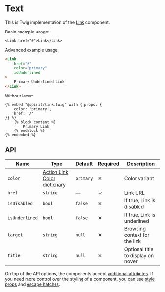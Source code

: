# Text

This is Twig implementation of the [Link][link] component.

Basic example usage:

```twig
<Link href="#">Link</Link>
```

Advanced example usage:

```html
<Link
    href="#"
    color="primary"
    isUnderlined
>
    Primary Underlined Link
</Link>
```

Without lexer:

```twig
{% embed "@spirit/link.twig" with { props: {
    color: 'primary',
    href: '/'
}} %}
    {% block content %}
        Primary Link
    {% endblock %}
{% endembed %}
```

## API

| Name           | Type                                             | Default   | Required | Description                        |
| -------------- | ------------------------------------------------ | --------- | -------- | ---------------------------------- |
| `color`        | [Action Link Color dictionary][dictionary-color] | `primary` | ✕        | Color variant                      |
| `href`         | `string`                                         | —         | ✓        | Link URL                           |
| `isDisabled`   | `bool`                                           | `false`   | ✕        | If true, Link is disabled          |
| `isUnderlined` | `bool`                                           | `false`   | ✕        | If true, Link is underlined        |
| `target`       | `string`                                         | `null`    | ✕        | Browsing context for the link      |
| `title`        | `string`                                         | `null`    | ✕        | Optional title to display on hover |

On top of the API options, the components accept [additional attributes][readme-additional-attributes].
If you need more control over the styling of a component, you can use [style props][readme-style-props]
and [escape hatches][readme-escape-hatches].

[dictionary-color]: https://github.com/lmc-eu/spirit-design-system/tree/main/docs/DICTIONARIES.md#color
[link]: https://github.com/lmc-eu/spirit-design-system/tree/main/packages/web-react/src/components/Link
[readme-additional-attributes]: https://github.com/lmc-eu/spirit-design-system/blob/main/packages/web-twig/README.md#additional-attributes
[readme-style-props]: https://github.com/lmc-eu/spirit-design-system/blob/main/packages/web-twig/README.md#style-props
[readme-escape-hatches]: https://github.com/lmc-eu/spirit-design-system/blob/main/packages/web-twig/README.md#escape-hatches
